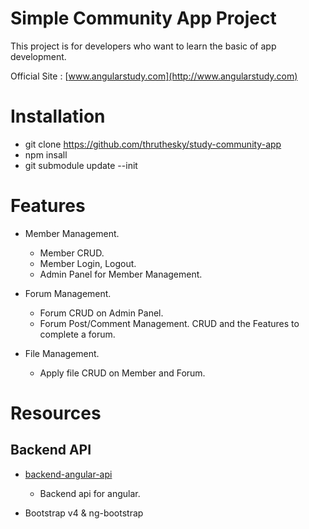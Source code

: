 # Simple Community App Project

This project is for developers who want to learn the basic of app development.

Official Site : [www.angularstudy.com](http://www.angularstudy.com)


# Installation

* git clone https://github.com/thruthesky/study-community-app
* npm insall
* git submodule update --init



# Features

* Member Management.
  * Member CRUD.
  * Member Login, Logout.
  * Admin Panel for Member Management.

* Forum Management.
  * Forum CRUD on Admin Panel.
  * Forum Post/Comment Management. CRUD and the Features to complete a forum.

* File Management.
  * Apply file CRUD on Member and Forum.

# Resources

## Backend API

* [backend-angular-api](https://github.com/thruthesky/backend)
	* Backend api for angular.

* Bootstrap v4 &amp; ng-bootstrap










